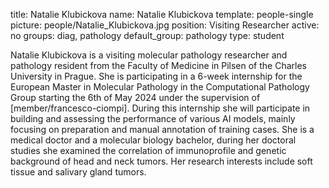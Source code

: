 title: Natalie Klubickova
name: Natalie Klubickova
template: people-single
picture: people/Natalie_Klubickova.jpg
position: Visiting Researcher
active: no
groups: diag, pathology
default_group: pathology
type: student

Natalie Klubickova is a visiting molecular pathology researcher and pathology resident from the Faculty of Medicine in Pilsen of the Charles University in Prague. She is participating in a 6-week internship for the European Master in Molecular Pathology in the Computational Pathology Group starting the 6th of May 2024 under the supervision of [member/francesco-ciompi]. During this internship she will participate in building and assessing the performance of various AI models, mainly focusing on preparation and manual annotation of training cases. She is a medical doctor and a molecular biology bachelor, during her doctoral studies she examined the correlation of immunoprofile and genetic background of head and neck tumors. Her research interests include soft tissue and salivary gland tumors.

